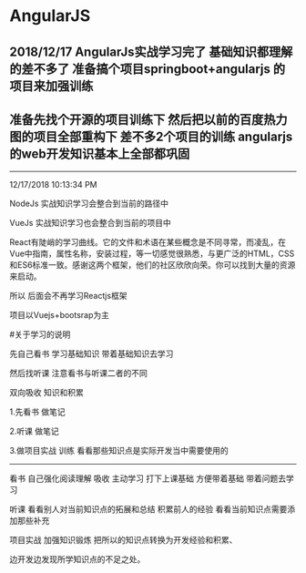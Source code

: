 # AngularJS

## 2018/12/17  AngularJs实战学习完了 基础知识都理解的差不多了 准备搞个项目springboot+angularjs 的项目来加强训练
## 准备先找个开源的项目训练下 然后把以前的百度热力图的项目全部重构下 差不多2个项目的训练 angularjs的web开发知识基本上全部都巩固

---------------------------------

12/17/2018 10:13:34 PM 

NodeJs 实战知识学习会整合到当前的路径中

VueJs 实战知识学习也会整合到当前的项目中

React有陡峭的学习曲线。它的文件和术语在某些概念是不同寻常，而凌乱，在Vue中指南，属性名称，安装过程，等一切感觉很熟悉，与更广泛的HTML，CSS和ES6标准一致。感谢这两个框架，他们的社区欣欣向荣。你可以找到大量的资源来启动。

所以 后面会不再学习Reactjs框架

项目以Vuejs+bootsrap为主 

#关于学习的说明

先自己看书 学习基础知识 带着基础知识去学习 

然后找听课 注意看书与听课二者的不同 

双向吸收 知识和积累

1.先看书 做笔记

2.听课 做笔记

3.做项目实战 训练 看看那些知识点是实际开发当中需要使用的

-----------------------------------

看书 自己强化阅读理解 吸收 主动学习 打下上课基础 方便带着基础 带着问题去学习

听课 看看别人对当前知识点的拓展和总结
积累前人的经验 看看当前知识点需要添加那些补充

项目实战 加强知识锻炼 把所以的知识点转换为开发经验和积累、

边开发边发现所学知识点的不足之处。

